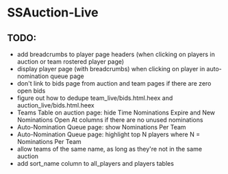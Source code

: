 # SSAuction-Live

## TODO:

* add breadcrumbs to player page headers (when clicking on players in auction or team rostered player page)
* display player page (with breadcrumbs) when clicking on player in auto-nomination queue page
* don't link to bids page from auction and team pages if there are zero open bids
* figure out how to dedupe team_live/bids.html.heex and auction_live/bids.html.heex
* Teams Table on auction page: hide Time Nominations Expire and New Nominations Open At columns if there are no unused nominations
* Auto-Nomination Queue page: show Nominations Per Team
* Auto-Nomination Queue page: highlight top N players where N = Nominations Per Team
* allow teams of the same name, as long as they're not in the same auction
* add sort_name column to all_players and players tables
